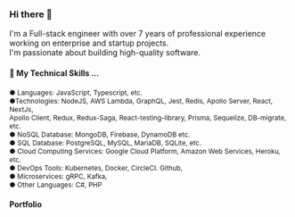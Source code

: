 ### Hi there 👋

I'm a Full-stack engineer with over 7 years of professional experience working on enterprise and startup projects. <br />
I'm passionate about building high-quality software.

#### 🔭 My Technical Skills ...
<div style="font-size: 12px">
● Languages: JavaScript, Typescript, etc. <br />
●Technologies: NodeJS, AWS Lambda, GraphQL, Jest, Redis, Apollo Server, React, NextJs, <br />
  Apollo Client, Redux, Redux-Saga, React-testing-library, Prisma, Sequelize, DB-migrate, etc. <br />
● NoSQL Database: MongoDB, Firebase, DynamoDB etc. <br />
● SQL Database: PostgreSQL, MySQL, MariaDB, SQLite, etc. <br />
● Cloud Computing Services: Google Cloud Platform, Amazon Web Services, Heroku, etc. <br />
● DevOps Tools: Kubernetes, Docker, CircleCI. Github, <br />
● Microservices: gRPC, Kafka, <br />
● Other Languages: C#, PHP <br />
</div>

#### Portfolio

<!--
**lakeside763/lakeside763** is a ✨ _special_ ✨ repository because its `README.md` (this file) appears on your GitHub profile.

Here are some ideas to get you started:

- 🔭 I’m currently working on ...
- 🌱 I’m currently learning ...
- 👯 I’m looking to collaborate on ...
- 🤔 I’m looking for help with ...
- 💬 Ask me about ...
- 📫 How to reach me: ...
- 😄 Pronouns: ...
- ⚡ Fun fact: ...
-->
